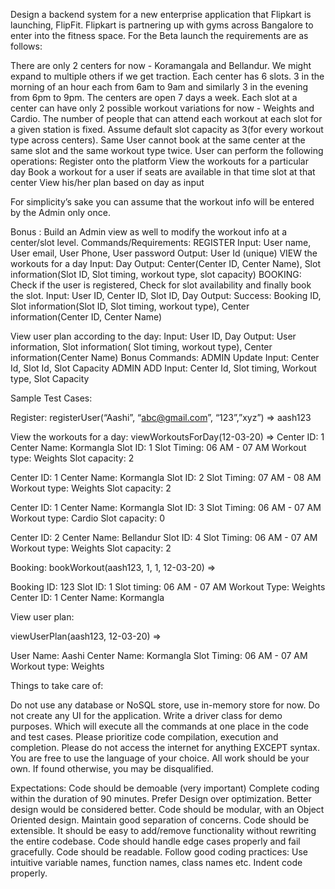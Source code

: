 Design a backend system for a new enterprise application that Flipkart is launching, FlipFit.
Flipkart is partnering up with gyms across Bangalore to enter into the fitness space. For the Beta launch the requirements are as follows:

There are only 2 centers for now - Koramangala and Bellandur. We might expand to multiple others if we get traction.
Each center has 6 slots. 3 in the morning of an hour each from 6am to 9am and similarly 3 in the evening from 6pm to 9pm. The centers are open 7 days a week.
Each slot at a center can have only 2 possible workout variations for now - Weights and Cardio.
The number of people that can attend each workout at each slot for a given station is fixed. Assume default slot capacity as 3(for every workout type across centers).
Same User cannot book at the same center at the same slot and the same workout type twice.
User can perform the following operations:
Register onto the platform
View the workouts for a particular day
Book a workout for a user if seats are available in that time slot at that center
View his/her plan based on day as input

For simplicity’s sake you can assume that the workout info will be entered by the Admin only once.

Bonus : Build an Admin view as well to modify the workout info at a center/slot level.
Commands/Requirements:
REGISTER
Input: User name, User email, User Phone, User password
Output: User Id (unique)
VIEW the workouts for a day
Input: Day
Output: Center(Center ID, Center Name), Slot information(Slot ID, Slot timing, workout type, slot capacity)
BOOKING: Check if the user is registered, Check for slot availability and finally book the slot.
Input: User ID, Center ID, Slot ID, Day
Output:
Success: Booking ID, Slot information(Slot ID, Slot timing, workout type), Center information(Center ID, Center Name)

View user plan according to the day:
Input: User ID, Day
Output: User information, Slot information( Slot timing, workout type), Center information(Center Name)
Bonus Commands:
ADMIN Update
Input: Center Id, Slot Id, Slot Capacity
ADMIN ADD
Input: Center Id, Slot timing, Workout type, Slot Capacity

Sample Test Cases:

Register:
registerUser(“Aashi”, “abc@gmail.com”, “123”,”xyz”) => aash123

View the workouts for a day:
viewWorkoutsForDay(12-03-20) =>
Center ID: 1
Center Name: Kormangla
Slot ID: 1
Slot Timing: 06 AM - 07 AM
Workout type: Weights
Slot capacity: 2

Center ID: 1
Center Name: Kormangla
Slot ID: 2
Slot Timing: 07 AM - 08 AM
Workout type: Weights
Slot capacity: 2

Center ID: 1
Center Name: Kormangla
Slot ID: 3
Slot Timing: 06 AM - 07 AM
Workout type: Cardio
Slot capacity: 0

Center ID: 2
Center Name: Bellandur
Slot ID: 4
Slot Timing: 06 AM - 07 AM
Workout type: Weights
Slot capacity: 2

Booking:
bookWorkout(aash123, 1, 1, 12-03-20) =>

Booking ID: 123
Slot ID: 1
Slot timing: 06 AM - 07 AM
Workout Type: Weights
Center ID: 1
Center Name: Kormangla

View user plan:

viewUserPlan(aash123, 12-03-20) =>

User Name: Aashi
Center Name: Kormangla
Slot Timing: 06 AM - 07 AM
Workout type: Weights

Things to take care of:

Do not use any database or NoSQL store, use in-memory store for now.
Do not create any UI for the application.
Write a driver class for demo purposes. Which will execute all the commands at one place in the code and test cases.
Please prioritize code compilation, execution and completion.
Please do not access the internet for anything EXCEPT syntax.
You are free to use the language of your choice.
All work should be your own. If found otherwise, you may be disqualified.

Expectations:
Code should be demoable (very important)
Complete coding within the duration of 90 minutes.
Prefer Design over optimization. Better design would be considered better.
Code should be modular, with an Object Oriented design. Maintain good separation of concerns.
Code should be extensible. It should be easy to add/remove functionality without rewriting the entire codebase.
Code should handle edge cases properly and fail gracefully.
Code should be readable. Follow good coding practices:
Use intuitive variable names, function names, class names etc.
Indent code properly.

